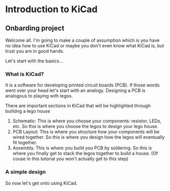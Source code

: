 # Introduction to KiCad
## Onbarding project

Welcome all. I'm going to make a couple of assumption which is you have no idea how to use KiCad or maybe you don't even know what KiCad is, but trust you are in good hands.

Let's start with the basics...

### What is KiCad?
It is a software for developing printed circuit boards (PCB). If those words went over your head let's start with an analogy. 
Designing a PCB is analogous to playing with legos. 

There are important sections in KiCad that will be highlighted through builidng a lego house
1. Schematic: This is where you choose your components: resistor, LEDs, etc. So this is where you choose the legos to design your lego house. 
2. PCB Layout: This is where you structure how your components will be wired together. So this is where you design how the legos will eventually fit together. 
3. Assembly. This is where you build you PCB by soldering. So this is where you finally get to stack the legos together to build a house. (Of couse in this tutorial you won't actually get to this step)

### A simple design
So now let's get onto using KiCad. 







